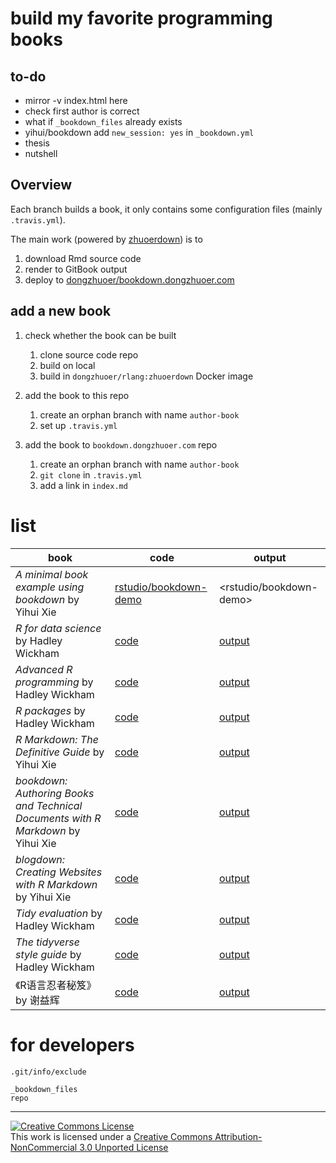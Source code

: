 # build my favorite programming books


## to-do

- mirror -v index.html here
- check first author is correct
- what if `_bookdown_files` already exists
- yihui/bookdown add `new_session: yes` in `_bookdown.yml`
- thesis
- nutshell

## Overview

Each branch builds a book, it only contains some configuration files (mainly `.travis.yml`). 

The main work (powered by [zhuoerdown](https://github.com/dongzhuoer/zhuoerdown)) is to 

1. download Rmd source code
1. render to GitBook output
1. deploy to [dongzhuoer/bookdown.dongzhuoer.com](https://github.com/dongzhuoer/bookdown.dongzhuoer.com)






## add a new book

1. check whether the book can be built
   1. clone source code repo 
   1. build on local
   1. build in `dongzhuoer/rlang:zhuoerdown` Docker image

1. add the book to this repo 
   1. create an orphan branch with name `author-book`
   1. set up `.travis.yml`

1. add the book to `bookdown.dongzhuoer.com` repo
   1. create an orphan branch with name `author-book`
   1. `git clone` in `.travis.yml`
   1. add a link in `index.md`


# list

| book                                                                             | code                                                                  | output                                                             |
|----------------------------------------------------------------------------------|-----------------------------------------------------------------------|---------------------------------------------------------------|
| _A minimal book example using bookdown_ by Yihui Xie                             | [rstudio/bookdown-demo](https://github.com/rstudio/bookdown-demo)                      | <rstudio/bookdown-demo> |
| _R for data science_ by Hadley Wickham                                           | [code](https://github.com/hadley/r4ds)                                | [output](https://bookdown.dongzhuoer.com/hadley/r4ds)         |
| _Advanced R programming_ by Hadley Wickham                                       | [code](https://github.com/hadley/adv-r)                               | [output](https://bookdown.dongzhuoer.com/hadley/adv-r)        |
| _R packages_ by Hadley Wickham                                                   | [code](https://github.com/hadley/r-pkgs)                              | [output](https://bookdown.dongzhuoer.com/hadley/r-pkgs)       |
| _R Markdown: The Definitive Guide_ by Yihui Xie                                  | [code](https://github.com/rstudio/rmarkdown-book)                     | [output](https://bookdown.dongzhuoer.com/rstudio/rmarkdown)   |
| _bookdown: Authoring Books and Technical Documents with R Markdown_ by Yihui Xie | [code](https://github.com/rstudio/bookdown/tree/master/inst/examples) | [output](https://bookdown.dongzhuoer.com/rstudio/bookdown)    |
| _blogdown: Creating Websites with R Markdown_ by Yihui Xie                       | [code](https://github.com/rstudio/blogdown/tree/master/docs)          | [output](https://bookdown.dongzhuoer.com/rstudio/blogdown)    |
| _Tidy evaluation_ by Hadley Wickham                                              | [code](https://github.com/tidyverse/tidyeval)                         | [output](https://bookdown.dongzhuoer.com/tidyverse/tidyeval)  |
| _The tidyverse style guide_ by Hadley Wickham                                    | [code](https://github.com/tidyverse/style)                            | [output](https://bookdown.dongzhuoer.com/tidyverse/style)     |
| 《R语言忍者秘笈》by 谢益辉                                                                  | [code](https://github.com/yihui/r-ninja)                              | [output](https://bookdown.dongzhuoer.com/yihui/r-ninja)       |


# for developers

`.git/info/exclude`
```
_bookdown_files
repo
```

-----------------------

[![Creative Commons License](https://i.creativecommons.org/l/by-nc/3.0/88x31.png)](http://creativecommons.org/licenses/by-nc/3.0/)  
This work is licensed under a [Creative Commons Attribution-NonCommercial 3.0 Unported License](http://creativecommons.org/licenses/by-nc/3.0/)
